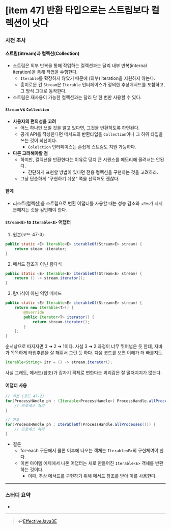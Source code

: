 # [item 47] 반환 타입으로는 스트림보다 컬렉션이 낫다 
### 사전 조사
#### 스트림(Stream)과 컬렉션(Collection)
- 스트림은 외부 반복을 통해 작업하는 컬렉션과는 달리 내부 반복(internal iteration)을 통해 작업을 수행한다.
  - `Iterable`를 확장하지 않았기 때문에 (외부) iteration을 지원하지 않는다.
  - 흥미로운 건 `Stream`은 `Iterable` 인터페이스가 정의한 추상메서드를 포함하고, 그 방식 그대로 동작한다.
- 스트림은 재사용이 가능한 컬렉션과는 달리 단 한 번만 사용할 수 있다.

#### `Stream` vs `Collection`
- **사용자의 편의성을 고려**
  - 어느 하나만 쓰일 것을 알고 있다면, 그것을 반환하도록 하면된다.
  - 공개 API를 작성한다면 메서드의 반환타입을 `Collection`이나 그 하위 타입을 쓰는 것이 최선이다.
    - `Colelction` 인터페이스는 손쉽게 스트림도 지원 가능하다.
- **다른 고려해야할 점**
  - 하지만, 컬렉션을 반환한다는 이유로 덩치 큰 시퀀스를 메모리에 올려서는 안된다.
    - 간단하게 표현할 방법이 있다면 전용 컬렉션을 구현하는 것을 고려하라.
  - 그냥 단순하게 "구현하기 쉬운" 쪽을 선택해도 괜찮다.
#### 한계
- 리스트(컬렉션)을 스트립으로 변환 어댑터를 사용할 때는 성능 감소와 코드가 지저분해지는 것을 감안해야 한다.

#### `Stream<E>` to `Iterable<E>` 어댑터
1. 원본(코드 47-3)
``` java
public static <E> Iterable<E> iterableOf(Stream<E> stream) {
    return steam::iterator;
}
```

2. 메서드 참조가 아닌 람다식
``` java
public static <E> Iterable<E> iterableOf(Stream<E> stream) {
    return () -> stream.iterator();
}
```

3. 람다식이 아닌 익명 메서드
``` java
public static <E> Iterable<E> iterableOf(Stream<E> stream) {
    return new Iterable<T>() {
        @Override
        public Iterator<T> iterator() {
            return stream.iterator();
        }
    };
}
```

순서상으로 따지자면 3 ➔ 2 ➔ 1이다.
사실 3 ➔ 2 과정이 너무 뛰어넘은 듯 한데, 자바가 똑똑하게 타입추론을 잘 해줘서 그런 듯 하다. 다음 코드를 보면 이해가 더 빠를지도.
``` java
Iterable<String> itr = () -> stream.iterator();
```
사실 그래도, 메서드(참조)가 갑자기 객체로 변한다는 괴리감은 잘 떨쳐지지가 않는다.

#### 어댑터 사용
``` java
// 이전 (코드 47-2)
for(ProcessHAndle ph : (Iterable<ProcessHandle>) ProcessHandle.allProcesses()::iterator) {
    // 프로세스 처리
}

// 이후
for(ProcessHAndle ph : IterableOf(ProcessHandle.allProcesses())) {
    // 프로세스 처리
}
``` 
- 결론
  - for-each 구문에서 콜론 이후에 나오는 객체는 `Iterable<E>`의 구현체여야 한다.
  - 이번 아이템 예제에서 나온 어댑터는 새로 만들어진 `Iterable<E>` 객체를 반환하는 것이다.
    - 이때, 추상 메서드를 구현하기 위해 메서드 참조를 받아 이를 사용한다.


---

### 스터디 요약 
- 

---

> :leftwards_arrow_with_hook:[EffectiveJava3E](/EffectiveJava3E/README.md)

